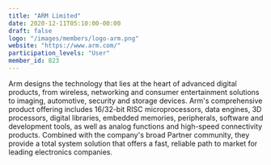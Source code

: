 ```yaml
---
title: "ARM Limited"
date: 2020-12-11T05:10:00-00:00
draft: false
logo: "/images/members/logo-arm.png"
website: "https://www.arm.com/"
participation_levels: "User"
member_id: 823
---
```


Arm designs the technology that lies at the heart of advanced digital products, from wireless, networking and consumer entertainment solutions to imaging, automotive, security and storage devices. Arm's comprehensive product offering includes 16/32-bit RISC microprocessors, data engines, 3D processors, digital libraries, embedded memories, peripherals, software and development tools, as well as analog functions and high-speed connectivity products. Combined with the company's broad Partner community, they provide a total system solution that offers a fast, reliable path to market for leading electronics companies.